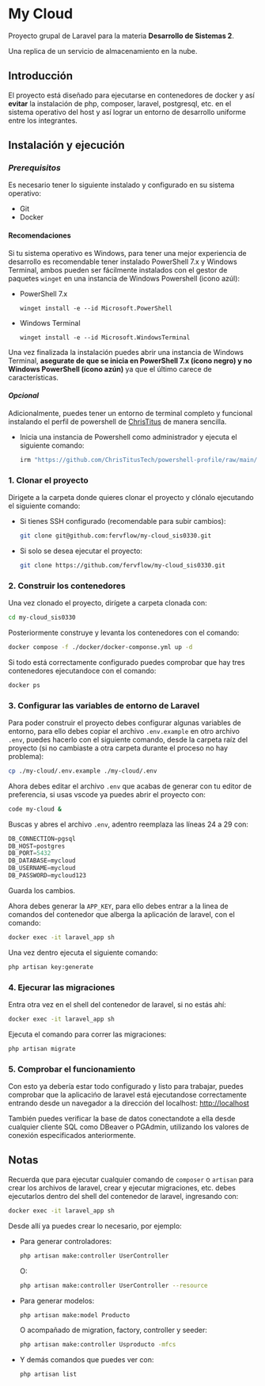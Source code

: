 # My Cloud

Proyecto grupal de Laravel para la materia **Desarrollo de Sistemas 2**.

Una replica de un servicio de almacenamiento en la nube.

## Introducción
El proyecto está diseñado para ejecutarse en contenedores de docker y así **evitar** la instalación de php, composer, laravel, postgresql, etc. en el sistema operativo del host y así lograr un entorno de desarrollo uniforme entre los integrantes.

## Instalación y ejecución

### _Prerequisitos_
Es necesario tener lo siguiente instalado y configurado en su sistema operativo:
- Git
- Docker

#### Recomendaciones
Si tu sistema operativo es Windows, para tener una mejor experiencia de desarrollo es recomendable tener instalado PowerShell 7.x y Windows Terminal, ambos pueden ser fácilmente instalados con el gestor de paquetes `winget` en una instancia de Windows Powershell (icono azúl):
- PowerShell 7.x
    ```
    winget install -e --id Microsoft.PowerShell
    ```
- Windows Terminal
    ```
    winget install -e --id Microsoft.WindowsTerminal
    ```
Una vez finalizada la instalación puedes abrir una instancia de Windows Terminal, **asegurate de que se inicia en PowerShell 7.x (ícono negro) y no Windows PowerShell (ícono azún)** ya que el último carece de características.

#### _Opcional_
Adicionalmente, puedes tener un entorno de terminal completo y funcional instalando el perfil de powershell de [ChrisTitus](https://github.com/ChrisTitusTech/powershell-profile/) de manera sencilla.

- Inicia una instancia de Powershell como administrador y ejecuta el siguiente comando:
    ```sh
    irm "https://github.com/ChrisTitusTech/powershell-profile/raw/main/setup.ps1" | iex
    ```

### 1. Clonar el proyecto
Dirigete a la carpeta donde quieres clonar el proyecto y clónalo ejecutando el siguiente comando:

- Si tienes SSH configurado (recomendable para subir cambios):
    ```sh
    git clone git@github.com:fervflow/my-cloud_sis0330.git
    ```
- Si solo se desea ejecutar el proyecto:
    ```sh
    git clone https://github.com/fervflow/my-cloud_sis0330.git
    ```

### 2. Construir los contenedores
Una vez clonado el proyecto, dirígete a carpeta clonada con:
```sh
cd my-cloud_sis0330
```
Posteriormente construye y levanta los contenedores con el comando:
```sh
docker compose -f ./docker/docker-componse.yml up -d
```
Si todo está correctamente configurado puedes comprobar que hay tres contenedores ejecutandoce con el comando:
```sh
docker ps
```

### 3. Configurar las variables de entorno de Laravel
Para poder construir el proyecto debes configurar algunas variables de entorno, para ello debes copiar el archivo `.env.example` en otro archivo `.env`, puedes hacerlo con el siguiente comando, desde la carpeta raíz del proyecto (si no cambiaste a otra carpeta durante el proceso no hay problema):
```sh
cp ./my-cloud/.env.example ./my-cloud/.env
```
Ahora debes editar el archivo `.env` que acabas de generar con tu editor de preferencia, si usas vscode ya puedes abrir el proyecto con:
```sh
code my-cloud &
```
Buscas y abres el archivo `.env`, adentro reemplaza las líneas 24 a 29 con:
```js
DB_CONNECTION=pgsql
DB_HOST=postgres
DB_PORT=5432
DB_DATABASE=mycloud
DB_USERNAME=mycloud
DB_PASSWORD=mycloud123
```
Guarda los cambios.

Ahora debes generar la `APP_KEY`, para ello debes entrar a la linea de comandos del contenedor que alberga la aplicación de laravel, con el comando:
```sh
docker exec -it laravel_app sh
```
Una vez dentro ejecuta el siguiente comando:
```sh
php artisan key:generate
```

### 4. Ejecurar las migraciones
Entra otra vez en el shell del contenedor de laravel, si no estás ahí:
```sh
docker exec -it laravel_app sh
```

Ejecuta el comando para correr las migraciones:
```sh
php artisan migrate
```

### 5. Comprobar el funcionamiento
Con esto ya debería estar todo configurado y listo para trabajar, puedes comprobar que la aplicacińo de laravel está ejecutandose correctamente entrando desde un navegador a la dirección del localhost: [http://localhost](http://localhost)

También puedes verificar la base de datos conectandote a ella desde cualquier cliente SQL como DBeaver o PGAdmin, utilizando los valores de conexión especificados anteriormente.


## Notas
Recuerda que para ejecutar cualquier comando de `composer` o `artisan` para crear los archivos de laravel, crear y ejecutar migraciones, etc. debes ejecutarlos dentro del shell del contenedor de laravel, ingresando con:
```sh
docker exec -it laravel_app sh
```

Desde allí ya puedes crear lo necesario, por ejemplo:
- Para generar controladores:
    ```sh
    php artisan make:controller UserController
    ```
    O:
    ```sh
    php artisan make:controller UserController --resource
    ```

- Para generar modelos:
    ```sh
    php artisan make:model Producto
    ```
    O acompañado de migration, factory, controller y seeder:
    ```sh
    php artisan make:controller Usproducto -mfcs
    ```
- Y demás comandos que puedes ver con:
    ```sh
    php artisan list
    ```


